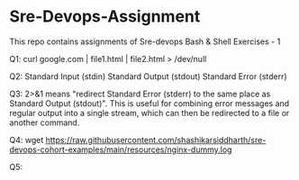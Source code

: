 # Sre-Devops-Assignment
This repo contains assignments of Sre-devops 
Bash & Shell Exercises - 1

Q1:
curl google.com | file1.html | file2.html > /dev/null

Q2: 
Standard Input (stdin)
Standard Output (stdout)
Standard Error (stderr)

Q3:
2>&1 means "redirect Standard Error (stderr) to the same place as Standard Output (stdout)". This is useful for combining error messages and regular output into a single stream, which can then be redirected to a file or another command.

Q4:
wget https://raw.githubusercontent.com/shashikarsiddharth/sre-devops-cohort-examples/main/resources/nginx-dummy.log

Q5:
